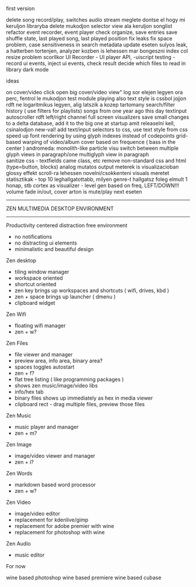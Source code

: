 first version

delete song
record/play, switches
audio stream meglete dontse el hogy mi keruljon libraryba
delete mukodjon
selector view ala keruljon
songlist refactor
event recorder, event player
check organize, save entries
save shuffle state, last played song, last played position
fix leaks
fix space problem, case sensitiveness in search
metadata update eseten sulyos leak, a hatterben tortenjen, analyzer kozben is lehessen mar bongeszni
index col resize problem scorllkor
UI Recorder - UI player API, -uiscript
testing - record ui events, inject ui events, check result
decide which files to read in library
dark mode

ideas

on cover/video click open big cover/video view"
log sor elejen legyen ora perc, fentrol le mukodjon
test module playing also
text style is cssbol jojjon
rdft ne logaritmikus legyen, alig latszik a kozep tartomany
search/filter history ( use filters for playlists)
songs from one year ago this day
textinput autoscroller
rdft left/right channel
full screen visualizers
save small changes to a delta database, add it to the big one at startup
amit releaselni kell, csinalodjon new-val!
add text/input selectors to css, use text style from css
speed up font rendering by using glyph indexes instead of codepoints
grid-based warping of video/album cover based on frequence ( bass in the center )
andromeda: monolith-like particle visu
switch between multiple glyph views in paragraph/one multiglyph view in paragraph  
sanitize css - textfields came class, etc
remove non-standard css and html (type=button, blocks)
analog mutatos output meterek is visualizacioban
glossy effekt
scroll-ra lehessen novelni/csokkenteni visuals meretet
statisztikak - top 10 leghallgatottabb, milyen genre-t hallgatsz foleg elmult 1 honap, stb
cortex as visualizer - level gen based on freq, LEFT/DOWN!!!
volume fade in/out, cover arton is mute/play next eseten


**********************************
ZEN MULTIMEDIA DESKTOP ENVIRONMENT
**********************************

Productivity centered distraction free environment

- no notifications
- no distracting ui elements
- minimalistic and beautiful design

Zen desktop

- tiling window manager
- workspace oriented
- shortcut oriented
- zen key brings up workspaces and shortcuts ( wifi, drives, kbd )
- zen + space brings up launcher ( dmenu )
- clipboard widget

Zen Wifi

- floating wifi manager
- zen + w?

Zen Files

- file viewer and manager
- preview area, info area, binary area?
- spaces toggles autostart
- zen + f?
- flat tree listing ( like programming packages )
- shows zen music/image/video libs
- info/hex tab
- binary files shows up immediately as hex in media viewer
- clipboard rect - drag multiple files, preview those files

Zen Music

- music player and manager
- zen + m?

Zen Image

- image/video viewer and manager
- zen + i?

Zen Words

- markdown based word processor
- zen + w?

Zen Video

- image/video editor
- replacement for kdenlive/gimp
- replacement for adobe premier with wine
- replacement for photoshop with wine

Zen Audio

- music editor

For now

wine based photoshop
wine based premiere
wine based cubase